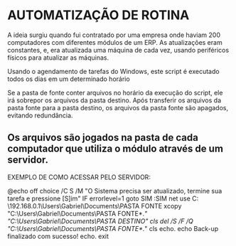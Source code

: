 # AUTOMATIZAÇÃO DE ROTINA
A ideia surgiu quando fui contratado por uma empresa onde haviam 200 computadores com diferentes módulos de um ERP.
As atualizações eram constantes, e, era atualizada uma máquina de cada vez, usando periféricos físicos para atualizar as máquinas.

Usando o agendamento de tarefas do Windows, este script é executado todos os dias em um determinado horário

Se a pasta de fonte conter arquivos no horário da execução do script, ele irá sobrepor os arquivos da pasta destino.
Após transferir os arquivos da pasta fonte para a pasta destino, os arquivos da pasta fonte são apagados, evitando redundância.

Os arquivos são jogados na pasta de cada computador que utiliza o módulo através de um servidor.
-----------------------------------------------------------------------------------------------------------------------------------


EXEMPLO DE COMO ACESSAR PELO SERVIDOR:

@echo off
choice /C S /M "O Sistema precisa ser atualizado, termine sua tarefa e pressione [S]im"
IF errorlevel=1 goto SIM
:SIM
net use C: \\192.168.0.1\Users\Gabriel\Documents\PASTA FONTE
xcopy "C:\Users\Gabriel\Documents\PASTA FONTE\*.*" "C:\Users\Gabriel\Documents\PASTA DESTINO"
cls
del /S /F /Q "C:\Users\Gabriel\Documents\PASTA FONTE\*.*"
cls
echo.
echo Back-up finalizado com sucesso!
echo.
exit
#
